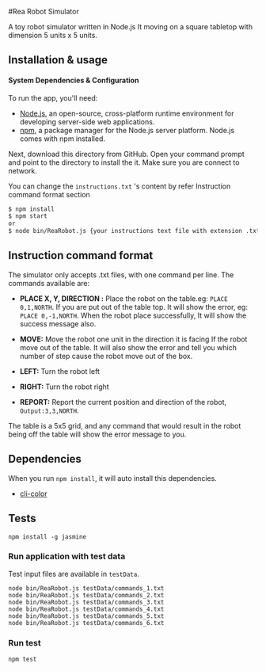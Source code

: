 #Rea Robot Simulator

A toy robot simulator written in Node.js 
It moving on a square tabletop with dimension 5 units x 5 units.

## Installation & usage

#### System Dependencies & Configuration

To run the app, you'll need:

* [Node.js](https://nodejs.org/en/download/), an open-source, cross-platform runtime environment for developing server-side web applications.     
* [npm](https://www.npmjs.com/), a package manager for the Node.js server platform. Node.js comes with npm installed.   

Next,
download this directory from GitHub. Open your command prompt and point to the directory to install the it.
Make sure you are connect to network. 

You can change the ```instructions.txt``` 's content by refer Instruction command format section

```sh
$ npm install
$ npm start  
or
$ node bin/ReaRobot.js {your instructions text file with extension .txt}
```

## Instruction command format

The simulator only accepts .txt files, with one command per line. The commands available are:

- **PLACE X, Y, DIRECTION :** Place the robot on the table.eg: ```PLACE 0,1,NORTH```.
If you are put out of the table top. It will show the error, eg: ```PLACE 0,-1,NORTH```.
When the robot place successfully, It will show the success message also.

- **MOVE:** Move the robot one unit in the direction it is facing
If the robot move out of the table. It will also show the error and tell you which number of step cause the robot move out of the box.
- **LEFT:** Turn the robot left
- **RIGHT:** Turn the robot right
- **REPORT:** Report the current position and direction of the robot,  ```Output:3,3,NORTH```.

The table is a 5x5 grid, and any command that would result in the robot being off the table will show the error message to you.

## Dependencies

When you run ```npm install```, it will auto install this dependencies.
- [cli-color](https://github.com/medikoo/cli-color)

## Tests
```
npm install -g jasmine
```

### Run application with test data
Test input files are available in ```testData```. 
```
node bin/ReaRobot.js testData/commands_1.txt
node bin/ReaRobot.js testData/commands_2.txt
node bin/ReaRobot.js testData/commands_3.txt
node bin/ReaRobot.js testData/commands_4.txt
node bin/ReaRobot.js testData/commands_5.txt
node bin/ReaRobot.js testData/commands_6.txt
```

### Run test
```
npm test
```
